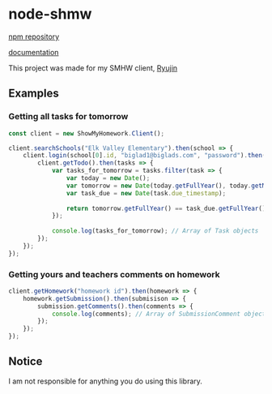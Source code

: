 # node-shmw
[npm repository](https://npmjs.com/package/node-smhw)

[documentation](https://smhw.thechimp.store)

This project was made for my SMHW client, [Ryujin](https://github.com/edqx/Ryujin-SMHW)

## Examples
### Getting all tasks for tomorrow

```js
const client = new ShowMyHomework.Client();

client.searchSchools("Elk Valley Elementary").then(school => {
	client.login(school[0].id, "biglad1@biglads.com", "password").then(() => {
		client.getTodo().then(tasks => {
			var tasks_for_tomorrow = tasks.filter(task => {
				var today = new Date();
				var tomorrow = new Date(today.getFullYear(), today.getMonth(), today.getDate() + 1);
				var task_due = new Date(task.due_timestamp);
				
				return tomorrow.getFullYear() == task_due.getFullYear() && tomorrow.getMonth() == task_due.getMonth() && tomorrow.getDate() == task_due.getDate();
			});
			
			console.log(tasks_for_tomorrow); // Array of Task objects
		});
	});
});
```

### Getting yours and teachers comments on homework
```js
client.getHomework("homework id").then(homework => {
	homework.getSubmission().then(submisison => {
		submission.getComments().then(comments => {
			console.log(comments); // Array of SubmissionComment objects
		});
	});
});
```

## Notice
I am not responsible for anything you do using this library.